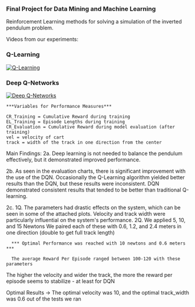 ### Final Project for Data Mining and Machine Learning
Reinforcement Learning methods for solving a simulation of the inverted pendulum problem.

Videos from our experiments:

### Q-Learning
[![Q-Learning](https://img.youtube.com/vi/hhrLYEw1LoE/0.jpg)](https://youtu.be/hhrLYEw1LoE)

### Deep Q-Networks
[![Deep Q-Networks](https://img.youtube.com/vi/fBLAi6L_moY/0.jpg)](https://youtu.be/fBLAi6L_moY)


    ***Variables for Performance Measures***
    
    CR_Training = Cumulative Reward during training
    EL_Training = Episode Lengths during training
    CR_Evaluation = Cumulative Reward during model evaluation (after training)
    vel = velocity of cart
    track = width of the track in one direction from the center



Main Findings: 
2a. Deep learning is not needed to balance the pendulum effectively, but it demonstrated improved performance.

2b. As seen in the evaluation charts, there is significant improvement with the use of the DQN. 
    Occasionally the Q-Learning algorithm yielded better results than the DQN, but these results were inconsistent.
    DQN demonstrated consistent results that tended to be better than traditional Q-learning. 

2c. 
  1Q. The parameters had drastic effects on the system, which can be seen in some of the attached plots.
      Velocity and track width were particularly influential on the system's performance. 
  2Q. We applied 5, 10, and 15 Newtons
      We paired each of these with 0.6, 1.2, and 2.4 meters in one direction (double to get full track length)
   
      *** Optimal Performance was reached with 10 newtons and 0.6 meters ***

      The average Reward Per Episode ranged between 100-120 with these parameters 
  
The higher the velocity and wider the track, the more the reward per episode seems to stabilize - at least for DQN

Optimal Results -> The optimal velocity was 10, and the optimal track_width was 0.6 out of the tests we ran



